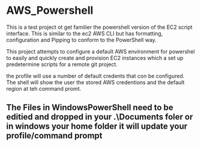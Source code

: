 # AWS_Powershell

This is a test project ot get familier the powershell version of the EC2 script interface. This is similar to the ec2 AWS CLI but has formatting, configuration and Pipping to conform to the PowerShell way.

This project attempts to configure a default AWS environment for powershel to easily and quickly create and provision EC2 instances which a set up predetermine scripts for a remote git project.

the profile will use a number of default credents that con be configured. The shell will show the user the stored AWS credentions and the default region at teh command promt.

## The Files in WindowsPowerShell need to be editied and dropped in your .\Documents foler or in windows your home folder it will update your profile/command prompt 

